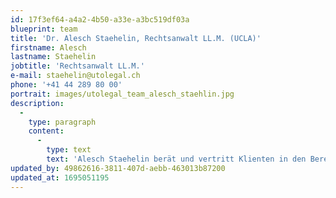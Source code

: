 ```yaml
---
id: 17f3ef64-a4a2-4b50-a33e-a3bc519df03a
blueprint: team
title: 'Dr. Alesch Staehelin, Rechtsanwalt LL.M. (UCLA)'
firstname: Alesch
lastname: Staehelin
jobtitle: 'Rechtsanwalt LL.M.'
e-mail: staehelin@utolegal.ch
phone: '+41 44 289 80 00'
portrait: images/utolegal_team_alesch_staehlin.jpg
description:
  -
    type: paragraph
    content:
      -
        type: text
        text: 'Alesch Staehelin berät und vertritt Klienten in den Bereichen "Data, IT/IP & Media": Er entwirft, prüft und verhandelt Verträge aller Art (insbesondere komplexe, zeitkritische und grenzüberschreitende Tech-Deals), er berät in Fragen des Datenschutzes, der IT-Sicherheit, der digitalen Transformation, der neuen Technologien (z.B. KI und IoT), der sozialen Medien, des E-Commerce, des Urheber-, Unterhaltungs- und Medienrechts, des Marken-, Design- und Patentrechts (inkl. Know-how-Schutz) und des Wettbewerbsrechts, er vermittelt in strittigen Projekten, und er führt Gerichts- und Schiedsverfahren. Alesch ist Lehrbeauftragter an diversen Schweizer Universitäten und ehemaliger Journalist (u.a. NZZ).'
updated_by: 49862616-3811-407d-aebb-463013b87200
updated_at: 1695051195
---
```

